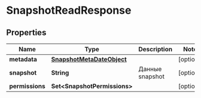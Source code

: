 

# SnapshotReadResponse


## Properties

| Name | Type | Description | Notes |
|------------ | ------------- | ------------- | -------------|
|**metadata** | [**SnapshotMetaDateObject**](SnapshotMetaDateObject.md) |  |  [optional] |
|**snapshot** | **String** | Данные snapshot |  [optional] |
|**permissions** | **Set&lt;SnapshotPermissions&gt;** |  |  [optional] |



